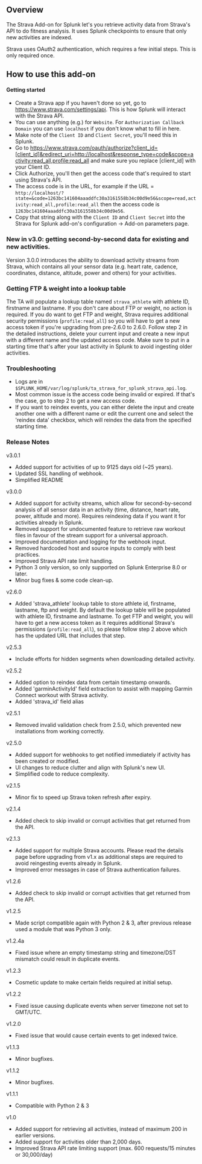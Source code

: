 ## Overview
The Strava Add-on for Splunk let's you retrieve activity data from Strava's API to do fitness analysis. It uses Splunk checkpoints to ensure that only new activities are indexed.
 
Strava uses OAuth2 authentication, which requires a few initial steps. This is only required once.

## How to use this add-on
#### Getting started
- Create a Strava app if you haven't done so yet, go to https://www.strava.com/settings/api. This is how Splunk will interact with the Strava API.
- You can use anything (e.g.) for `Website`. For `Authorization Callback Domain` you can use `localhost` if you don't know what to fill in here.
- Make note of the `Client ID` and `Client Secret`, you'll need this in Splunk.
- Go to https://www.strava.com/oauth/authorize?client_id=[client_id]&redirect_uri=http://localhost&response_type=code&scope=activity:read_all,profile:read_all and make sure you replace [client_id] with your Client ID.
- Click Authorize, you'll then get the access code that's required to start using Strava's API.
- The access code is in the URL, for example if the URL = `http://localhost/?state=&code=1263bc141604aaaddfc30a3161558b34c00d9e56&scope=read,activity:read_all,profile:read_all` then the access code is `1263bc141604aaaddfc30a3161558b34c00d9e56`.
- Copy that string along with the `Client ID` and `Client Secret` into the Strava for Splunk add-on's configuration -> Add-on parameters page.

### New in v3.0: getting second-by-second data for existing and new activities.
Version 3.0.0 introduces the ability to download activity streams from Strava, which contains all your sensor data (e.g. heart rate, cadence, coordinates, distance, altitude, power and others) for your activities.

### Getting FTP & weight into a lookup table
The TA will populate a lookup table named `strava_athlete` with athlete ID, firstname and lastname. If you don't care about FTP or weight, no action is required. If you do want to get FTP and weight, Strava requires additional security permissions (`profile:read_all`) so you will have to get a new access token if you're upgrading from pre-2.6.0 to 2.6.0. Follow step 2 in the detailed instructions, delete your current input and create a new input with a different name and the updated access code. Make sure to put in a starting time that's after your last activity in Splunk to avoid ingesting older activities.

### Troubleshooting
- Logs are in `$SPLUNK_HOME/var/log/splunk/ta_strava_for_splunk_strava_api.log`.
- Most common issue is the access code being invalid or expired. If that's the case, go to step 2 to get a new access code.
- If you want to reindex events, you can either delete the input and create another one with a different name or edit the current one and select the 'reindex data' checkbox, which will reindex the data from the specified starting time.

### Release Notes
v3.0.1
- Added support for activities of up to 9125 days old (~25 years).
- Updated SSL handling of webhook.
- Simplified README

v3.0.0
- Added support for activity streams, which allow for second-by-second analysis of all sensor data in an activity (time, distance, heart rate, power, altitude and more). Requires reindexing data if you want it for activities already in Splunk.
- Removed support for undocumented feature to retrieve raw workout files in favour of the stream support for a universal approach.
- Improved documentation and logging for the webhook input.
- Removed hardcoded host and source inputs to comply with best practices.
- Improved Strava API rate limit handling.
- Python 3 only version, so only supported on Splunk Enterprise 8.0 or later.
- Minor bug fixes & some code clean-up.

v2.6.0
- Added 'strava_athlete' lookup table to store athlete id, firstname, lastname, ftp and weight. 
By default the lookup table will be populated with athlete ID, firstname and lastname. To get FTP and weight, you will have to get a new access token as it requires additional Strava's permissions (`profile:read_all`), so please follow step 2 above which has the updated URL that includes that step.

v2.5.3
- Include efforts for hidden segments when downloading detailed activity.

v2.5.2
- Added option to reindex data from certain timestamp onwards.
- Added 'garminActivityId' field extraction to assist with mapping Garmin Connect workout with Strava activity.
- Added 'strava_id' field alias

v2.5.1
- Removed invalid validation check from 2.5.0, which prevented new installations from working correctly.

v2.5.0
- Added support for webhooks to get notified immediately if activity has been created or modified.
- UI changes to reduce clutter and align with Splunk's new UI.
- Simplified code to reduce complexity.

v2.1.5
- Minor fix to speed up Strava token refresh after expiry.

v2.1.4
- Added check to skip invalid or corrupt activities that get returned from the API.

v2.1.3
- Added support for multiple Strava accounts. Please read the details page before upgrading from v1.x as additional steps are required to avoid reingesting events already in Splunk.
- Improved error messages in case of Strava authentication failures.

v1.2.6
- Added check to skip invalid or corrupt activities that get returned from the API.

v1.2.5
- Made script compatible again with Python 2 & 3, after previous release used a module that was Python 3 only.

v1.2.4a
- Fixed issue where an empty timestamp string and timezone/DST mismatch could result in duplicate events.

v1.2.3
- Cosmetic update to make certain fields required at initial setup.

v1.2.2
- Fixed issue causing duplicate events when server timezone not set to GMT/UTC.

v1.2.0
- Fixed issue that would cause certain events to get indexed twice.

v1.1.3
- Minor bugfixes.

v1.1.2
- Minor bugfixes.

v1.1.1
- Compatible with Python 2 & 3

v1.0
- Added support for retrieving all activities, instead of maximum 200 in earlier versions.
- Added support for activities older than 2,000 days.
- Improved Strava API rate limiting support (max. 600 requests/15 minutes or 30,000/day)

